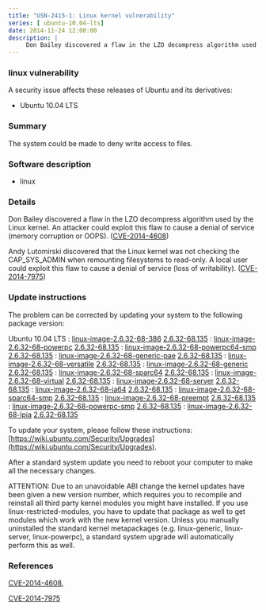 ```yaml
---
title: "USN-2415-1: Linux kernel vulnerability"
series: [ ubuntu-10.04-lts]
date: 2014-11-24 12:00:00
description: |
     Don Bailey discovered a flaw in the LZO decompress algorithm used by the Linux kernel. An attacker could exploit this flaw to cause a denial of service (memory corruption or OOPS). ([CVE-2014-4608](http://people.ubuntu.com/~ubuntu-security/cve/CVE-2014-4608))
--- 
```

 
### linux vulnerability

A security issue affects these releases of Ubuntu and its derivatives:

* Ubuntu 10.04 LTS

### Summary

The system could be made to deny write access to files. 

### Software description

* linux 

### Details

 Don Bailey discovered a flaw in the LZO decompress algorithm used by the Linux kernel. An attacker could exploit this flaw to cause a denial of service (memory corruption or OOPS). ([CVE-2014-4608](http://people.ubuntu.com/~ubuntu-security/cve/CVE-2014-4608))

Andy Lutomirski discovered that the Linux kernel was not checking the CAP_SYS_ADMIN when remounting filesystems to read-only. A local user could exploit this flaw to cause a denial of service (loss of writability). ([CVE-2014-7975](http://people.ubuntu.com/~ubuntu-security/cve/CVE-2014-7975)) 

### Update instructions

The problem can be corrected by updating your system to the following package version:

Ubuntu 10.04 LTS
 : [linux-image-2.6.32-68-386](https://launchpad.net/ubuntu/+source/linux) <span> [2.6.32-68.135](https://launchpad.net/ubuntu/+source/linux/2.6.32-68.135) </span> 
 : [linux-image-2.6.32-68-powerpc](https://launchpad.net/ubuntu/+source/linux) <span> [2.6.32-68.135](https://launchpad.net/ubuntu/+source/linux/2.6.32-68.135) </span> 
 : [linux-image-2.6.32-68-powerpc64-smp](https://launchpad.net/ubuntu/+source/linux) <span> [2.6.32-68.135](https://launchpad.net/ubuntu/+source/linux/2.6.32-68.135) </span> 
 : [linux-image-2.6.32-68-generic-pae](https://launchpad.net/ubuntu/+source/linux) <span> [2.6.32-68.135](https://launchpad.net/ubuntu/+source/linux/2.6.32-68.135) </span> 
 : [linux-image-2.6.32-68-versatile](https://launchpad.net/ubuntu/+source/linux) <span> [2.6.32-68.135](https://launchpad.net/ubuntu/+source/linux/2.6.32-68.135) </span> 
 : [linux-image-2.6.32-68-generic](https://launchpad.net/ubuntu/+source/linux) <span> [2.6.32-68.135](https://launchpad.net/ubuntu/+source/linux/2.6.32-68.135) </span> 
 : [linux-image-2.6.32-68-sparc64](https://launchpad.net/ubuntu/+source/linux) <span> [2.6.32-68.135](https://launchpad.net/ubuntu/+source/linux/2.6.32-68.135) </span> 
 : [linux-image-2.6.32-68-virtual](https://launchpad.net/ubuntu/+source/linux) <span> [2.6.32-68.135](https://launchpad.net/ubuntu/+source/linux/2.6.32-68.135) </span> 
 : [linux-image-2.6.32-68-server](https://launchpad.net/ubuntu/+source/linux) <span> [2.6.32-68.135](https://launchpad.net/ubuntu/+source/linux/2.6.32-68.135) </span> 
 : [linux-image-2.6.32-68-ia64](https://launchpad.net/ubuntu/+source/linux) <span> [2.6.32-68.135](https://launchpad.net/ubuntu/+source/linux/2.6.32-68.135) </span> 
 : [linux-image-2.6.32-68-sparc64-smp](https://launchpad.net/ubuntu/+source/linux) <span> [2.6.32-68.135](https://launchpad.net/ubuntu/+source/linux/2.6.32-68.135) </span> 
 : [linux-image-2.6.32-68-preempt](https://launchpad.net/ubuntu/+source/linux) <span> [2.6.32-68.135](https://launchpad.net/ubuntu/+source/linux/2.6.32-68.135) </span> 
 : [linux-image-2.6.32-68-powerpc-smp](https://launchpad.net/ubuntu/+source/linux) <span> [2.6.32-68.135](https://launchpad.net/ubuntu/+source/linux/2.6.32-68.135) </span> 
 : [linux-image-2.6.32-68-lpia](https://launchpad.net/ubuntu/+source/linux) <span> [2.6.32-68.135](https://launchpad.net/ubuntu/+source/linux/2.6.32-68.135) </span> 

To update your system, please follow these instructions: [https://wiki.ubuntu.com/Security/Upgrades](https://wiki.ubuntu.com/Security/Upgrades).

After a standard system update you need to reboot your computer to make all the necessary changes.

ATTENTION: Due to an unavoidable ABI change the kernel updates have been given a new version number, which requires you to recompile and reinstall all third party kernel modules you might have installed. If you use linux-restricted-modules, you have to update that package as well to get modules which work with the new kernel version. Unless you manually uninstalled the standard kernel metapackages (e.g. linux-generic, linux-server, linux-powerpc), a standard system upgrade will automatically perform this as well. 

### References

 [CVE-2014-4608](http://people.ubuntu.com/~ubuntu-security/cve/CVE-2014-4608), 

 [CVE-2014-7975](http://people.ubuntu.com/~ubuntu-security/cve/CVE-2014-7975)
 
